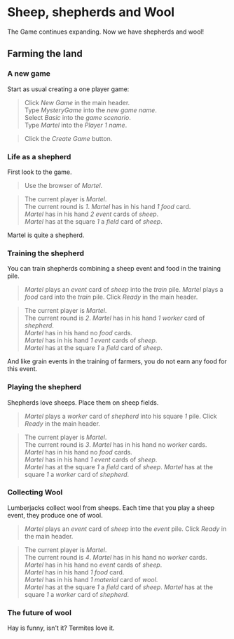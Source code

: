 # Sheep, shepherds and Wool

The Game continues expanding.
Now we have shepherds and wool!

## Farming the land

### A new game

Start as usual creating a one player game:

 > Click _New Game_ in the main header.  
 > Type _MysteryGame_ into the _new game name_.    
 > Select _Basic_ into the _game scenario_.  
 > Type _Martel_ into the _Player 1 name_.
 <!-- MOCK take _field_ as _sheep_ -->
 <!-- MOCK take _field_ as _grain_ -->
 <!-- MOCK take _event_ as _sheep_ -->
 <!-- MOCK take _event_ as _sheep_ -->
 <!-- MOCK take _event_ as _grain_ -->
 <!-- MOCK take _event_ as _grain_ -->
 <!-- MOCK take _event_ as _grain_ -->
 > Click the _Create Game_ button.
 <!-- SNAPSHOT status=200 -->

### Life as a shepherd

First look to the game.

 > Use the browser of _Martel_.
 <!-- SNAPSHOT status=200 -->
 > The current player is _Martel_.  
 > The current round is _1_.
 > _Martel_ has in his hand _1_ _food_ card.  
 > _Martel_ has in his hand _2_ _event_ cards of _sheep_.  
 > _Martel_ has at the square _1_ a _field_ card of _sheep_.

Martel is quite a shepherd.

### Training the shepherd

You can train shepherds combining 
a sheep event and food in the training pile.

 > _Martel_ plays an _event_ card of _sheep_ into the _train_ pile.
 > _Martel_ plays a _food_ card into the _train_ pile.
 > Click _Ready_ in the main header.
 <!-- SNAPSHOT status=200 --> 
 > The current player is _Martel_.  
 > The current round is _2_.
 > _Martel_ has in his hand _1_ _worker_ card of _shepherd_.  
 > _Martel_ has in his hand no _food_ cards.  
 > _Martel_ has in his hand _1_ _event_ cards of _sheep_.  
 > _Martel_ has at the square _1_ a _field_ card of _sheep_.

And like grain events in the training of farmers,
you do not earn any food for this event.

### Playing the shepherd

Shepherds love sheeps. 
Place them on sheep fields.

 > _Martel_ plays a _worker_ card of _shepherd_ into his square _1_ pile.
 > Click _Ready_ in the main header.
 <!-- SNAPSHOT status=200 --> 
 > The current player is _Martel_.  
 > The current round is _3_.
 > _Martel_ has in his hand no _worker_ cards.  
 > _Martel_ has in his hand no _food_ cards.  
 > _Martel_ has in his hand _1_ _event_ cards of _sheep_.  
 > _Martel_ has at the square _1_ a _field_ card of _sheep_.
 > _Martel_ has at the square _1_ a _worker_ card of _shepherd_.

### Collecting Wool

Lumberjacks collect wool from sheeps.
Each time that you play a sheep event, they produce one of wool.

 > _Martel_ plays an _event_ card of _sheep_ into the _event_ pile.
 > Click _Ready_ in the main header.
 <!-- SNAPSHOT status=200 --> 
 > The current player is _Martel_.  
 > The current round is _4_.
 > _Martel_ has in his hand no _worker_ cards.  
 > _Martel_ has in his hand no _event_ cards of _sheep_.  
 > _Martel_ has in his hand _1_ _food_ card.  
 > _Martel_ has in his hand _1_ _material_ card of _wool_.  
 > _Martel_ has at the square _1_ a _field_ card of _sheep_.
 > _Martel_ has at the square _1_ a _worker_ card of _shepherd_.

### The future of wool

Hay is funny, isn't it? Termites love it.
 

